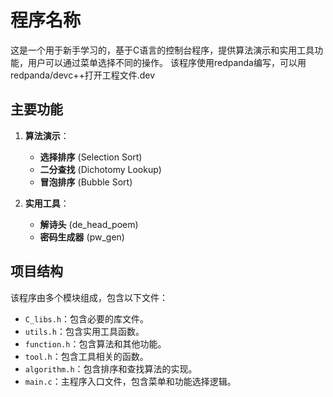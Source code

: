 # 程序名称

这是一个用于新手学习的，基于C语言的控制台程序，提供算法演示和实用工具功能，用户可以通过菜单选择不同的操作。
该程序使用redpanda编写，可以用redpanda/devc++打开工程文件.dev

## 主要功能

1. **算法演示**：
   - **选择排序** (Selection Sort)
   - **二分查找** (Dichotomy Lookup)
   - **冒泡排序** (Bubble Sort)

2. **实用工具**：
   - **解诗头** (de_head_poem)
   - **密码生成器** (pw_gen)

## 项目结构

该程序由多个模块组成，包含以下文件：

- `C_libs.h`：包含必要的库文件。
- `utils.h`：包含实用工具函数。
- `function.h`：包含算法和其他功能。
- `tool.h`：包含工具相关的函数。
- `algorithm.h`：包含排序和查找算法的实现。
- `main.c`：主程序入口文件，包含菜单和功能选择逻辑。


